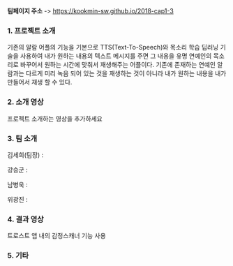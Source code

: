 **팀페이지 주소** -> https://kookmin-sw.github.io/2018-cap1-3

### 1. 프로젝트 소개
기존의 알람 어플의 기능을 기본으로 TTS(Text-To-Speech)와 목소리 학습 딥러닝 기술을 사용하여 내가 원하는 내용의 텍스트 메시지를 주면 그 내용을 유명 연예인의 목소리로 바꾸어서 원하는 시간에 맞춰서 재생해주는 어플이다. 기존에 존재하는 연예인 알람과는 다르게 미리 녹음 되어 있는 것을 재생하는 것이 아니라 내가 원하는 내용을 내가 만들어서 재생 할 수 있다. 

### 2. 소개 영상

프로젝트 소개하는 영상을 추가하세요

### 3. 팀 소개

김세희(팀장) :

강승군 :

남병욱 :

위광진 :

### 4. 결과 영상

트로스트 앱 내의 감정스캐너 기능 사용

### 5. 기타
